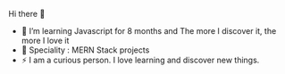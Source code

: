 Hi there 👋

- 🌱 I’m learning Javascript for 8 months and The more I discover it, the more I love it
- 🦋 Speciality : MERN Stack projects
- ⚡ I am a curious person. I love learning and discover new things. 

